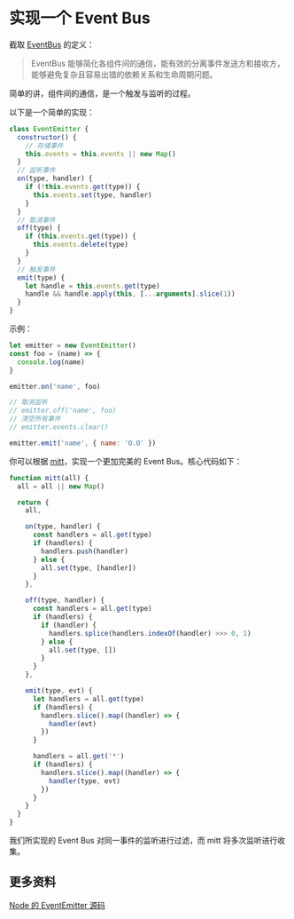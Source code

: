 # 实现一个 Event Bus

截取 [EventBus](https://github.com/greenrobot/EventBus) 的定义：

> EventBus 能够简化各组件间的通信，能有效的分离事件发送方和接收方，能够避免复杂且容易出错的依赖关系和生命周期问题。

简单的讲，组件间的通信，是一个触发与监听的过程。

以下是一个简单的实现：

```js
class EventEmitter {
  constructor() {
    // 存储事件
    this.events = this.events || new Map()
  }
  // 监听事件
  on(type, handler) {
    if (!this.events.get(type)) {
      this.events.set(type, handler)
    }
  }
  // 取消事件
  off(type) {
    if (this.events.get(type)) {
      this.events.delete(type)
    }
  }
  // 触发事件
  emit(type) {
    let handle = this.events.get(type)
    handle && handle.apply(this, [...arguments].slice(1))
  }
}
```

示例：

```js
let emitter = new EventEmitter()
const foo = (name) => {
  console.log(name)
}

emitter.on('name', foo)

// 取消监听
// emitter.off('name', foo)
// 清空所有事件
// emitter.events.clear()

emitter.emit('name', { name: 'O.O' })
```

你可以根据 [mitt](https://github.com/developit/mitt/blob/main/src/index.ts)，实现一个更加完美的 Event Bus。核心代码如下：

```js
function mitt(all) {
  all = all || new Map()

  return {
    all,

    on(type, handler) {
      const handlers = all.get(type)
      if (handlers) {
        handlers.push(handler)
      } else {
        all.set(type, [handler])
      }
    },

    off(type, handler) {
      const handlers = all.get(type)
      if (handlers) {
        if (handler) {
          handlers.splice(handlers.indexOf(handler) >>> 0, 1)
        } else {
          all.set(type, [])
        }
      }
    },

    emit(type, evt) {
      let handlers = all.get(type)
      if (handlers) {
        handlers.slice().map((handler) => {
          handler(evt)
        })
      }

      handlers = all.get('*')
      if (handlers) {
        handlers.slice().map((handler) => {
          handler(type, evt)
        })
      }
    }
  }
}
```

我们所实现的 Event Bus 对同一事件的监听进行过滤，而 mitt 将多次监听进行收集。

## 更多资料

[Node 的 EventEmitter 源码](https://github.com/nodejs/node/blob/main/lib/events.js)
